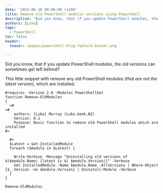 ```yaml
---
date: '2021-06-18 00:00:00 +1200'
title: Remove old PowerShell modules versions using PowerShell
description: "Did you know, that if you update PowerShell modules, the old versions can sometimes get left behind?"
authors: [Luke]
tags:
  - PowerShell
toc: false
header:
  teaser: images/powershell-blog-feature-banner.png

---
```

Did you know, that if you update PowerShell modules, the old versions can sometimes get left behind?

This little snippet with remove any old PowerShell modules _(that are not the latest version)_, which are installed.

    #requires -Version 2.0 -Modules PowerShellGet
    function Remove-OldModules
    {
      <#
    <#
        authors: [Luke] Murray (Luke.Geek.NZ)
        Version: 0.1
        Purpose: Basic function to remove old PowerShell modules which are installed
    #>
    
      #>
      $Latest = Get-InstalledModule 
      foreach ($module in $Latest) { 
        
        Write-Verbose -Message "Uninstalling old versions of $($module.Name) [latest is $( $module.Version)]" -Verbose
        Get-InstalledModule -Name $module.Name -AllVersions | Where-Object {$_.Version -ne $module.Version} | Uninstall-Module -Verbose 
      }
    }
    
    Remove-OldModules
